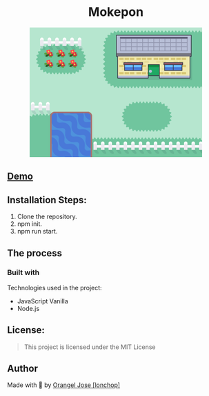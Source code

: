 <h1 align="center" id="title">Mokepon</h1>

<div align="center">
  <img src="./public/assets/mokemap.png" width="400" alt="mokemap"/>
</div>

## [Demo](https://mokepon-multiplayer.herokuapp.com/)

## Installation Steps:

1. Clone the repository.
2. npm init.
3. npm run start.

## The process
### Built with

Technologies used in the project:

*   JavaScript Vanilla
*   Node.js

## License:

> This project is licensed under the MIT License

## Author

Made with 💚 by [Orangel Jose [lonchop]](https://www.linkedin.com/in/orangel-gonzalez)
